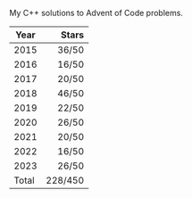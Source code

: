 My C++ solutions to Advent of Code problems.

| Year  |  Stars  |
|-------|--------:|
| 2015  |  36/50  |
| 2016  |  16/50  |
| 2017  |  20/50  |
| 2018  |  46/50  |
| 2019  |  22/50  |
| 2020  |  26/50  |
| 2021  |  20/50  |
| 2022  |  16/50  |
| 2023  |  26/50  |
| Total | 228/450 |
